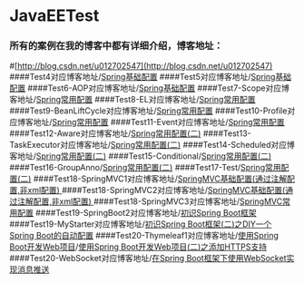 # JavaEETest
### 所有的案例在我的博客中都有详细介绍，博客地址：
#[http://blog.csdn.net/u012702547](http://blog.csdn.net/u012702547)  
####Test4对应博客地址/[Spring基础配置](http://blog.csdn.net/u012702547/article/details/53587684)
####Test5对应博客地址/[Spring基础配置](http://blog.csdn.net/u012702547/article/details/53587684)
####Test6-AOP对应博客地址/[Spring基础配置](http://blog.csdn.net/u012702547/article/details/53587684)
####Test7-Scope对应博客地址/[Spring常用配置](http://blog.csdn.net/u012702547/article/details/53633872)
####Test8-EL对应博客地址/[Spring常用配置](http://blog.csdn.net/u012702547/article/details/53633872)
####Test9-BeanLiftCycle对应博客地址/[Spring常用配置](http://blog.csdn.net/u012702547/article/details/53633872)
####Test10-Profile对应博客地址/[Spring常用配置](http://blog.csdn.net/u012702547/article/details/53633872)
####Test11-Event对应博客地址/[Spring常用配置](http://blog.csdn.net/u012702547/article/details/53633872)
####Test12-Aware对应博客地址/[Spring常用配置(二)](http://blog.csdn.net/u012702547/article/details/53645149)
####Test13-TaskExecutor对应博客地址/[Spring常用配置(二)](http://blog.csdn.net/u012702547/article/details/53645149)
####Test14-Scheduled对应博客地址/[Spring常用配置(二)](http://blog.csdn.net/u012702547/article/details/53645149)
####Test15-Conditional/[Spring常用配置(二)](http://blog.csdn.net/u012702547/article/details/53645149)
####Test16-GroupAnno/[Spring常用配置(二)](http://blog.csdn.net/u012702547/article/details/53645149)
####Test17-Test/[Spring常用配置(二)](http://blog.csdn.net/u012702547/article/details/53645149)
####Test18-SpringMVC1对应博客地址/[SpringMVC基础配置(通过注解配置,非xml配置) ](http://blog.csdn.net/u012702547/article/details/53674867)
####Test18-SpringMVC2对应博客地址/[SpringMVC基础配置(通过注解配置,非xml配置) ](http://blog.csdn.net/u012702547/article/details/53674867)
####Test18-SpringMVC3对应博客地址/[SpringMVC常用配置](http://blog.csdn.net/u012702547/article/details/53695789)
####Test19-SpringBoot2对应博客地址/[初识Spring Boot框架](https://github.com/lenve/JavaEETest/tree/master/Test19-SpringBoot2)
####Test19-MyStarter对应博客地址/[初识Spring Boot框架(二)之DIY一个Spring Boot的自动配置](http://blog.csdn.net/u012702547/article/details/53750449)
####Test20-Thymeleaf1对应博客地址/[使用Spring Boot开发Web项目](http://blog.csdn.net/u012702547/article/details/53784992)/[使用Spring Boot开发Web项目(二)之添加HTTPS支持](http://blog.csdn.net/u012702547/article/details/53790722)
####Test20-WebSocket对应博客地址/[在Spring Boot框架下使用WebSocket实现消息推送](http://blog.csdn.net/u012702547/article/details/53816326)


